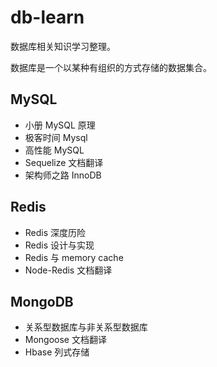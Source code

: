 # db-learn
数据库相关知识学习整理。

数据库是一个以某种有组织的方式存储的数据集合。

## MySQL
- 小册 MySQL 原理
- 极客时间 Mysql
- 高性能 MySQL
- Sequelize 文档翻译
- 架构师之路 InnoDB
## Redis
- Redis 深度历险
- Redis 设计与实现
- Redis 与 memory cache
- Node-Redis 文档翻译
## MongoDB
- 关系型数据库与非关系型数据库
- Mongoose 文档翻译
- Hbase 列式存储
